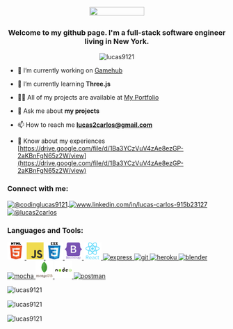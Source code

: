 <h1 align="center">
  <img align="center" src="https://user-images.githubusercontent.com/92693783/174457124-090c0f16-6266-43ee-b02d-69641d0399ef.png" border="red" width="50%" height="30%" />
</h1>
<h3 align="center">Welcome to my github page. I'm a full-stack software engineer living in New York.</h3>

<!-- Profile views -->
<p align="center">
  <img src="https://komarev.com/ghpvc/?username=lucas9121&label=Profile%20views&color=0e75b6&style=flat" alt="lucas9121" />
</p>

- 🔭 I’m currently working on [Gamehub](https://github.com/lucas9121/Gamehub)

- 🌱 I’m currently learning **Three.js**

- 👨‍💻 All of my projects are available at [My Portfolio](https://lucas9121.github.io/My-Portfolio/)

- 💬 Ask me about **my projects**

- 📫 How to reach me **lucas2carlos@gmail.com**

- 📄 Know about my experiences [https://drive.google.com/file/d/1Ba3YCzVuV4zAe8ezGP-2aKBnFgN65z2W/view](https://drive.google.com/file/d/1Ba3YCzVuV4zAe8ezGP-2aKBnFgN65z2W/view)

<!-- /////////// Contact info //////////// -->
<h3 align="left">Connect with me:</h3>
<p align="left">
<!--   Twitter -->
  <a href="https://twitter.com/codinglucas9121" target="blank">
    <img align="center" src="https://raw.githubusercontent.com/rahuldkjain/github-profile-readme-generator/master/src/images/icons/Social/twitter.svg" alt="@codinglucas9121" height="30" width="40" />
  </a>
<!--   Linkedin -->
  <a href="https://linkedin.com/in/lucas-carlos-915b23127" target="blank">
    <img align="center" src="https://raw.githubusercontent.com/rahuldkjain/github-profile-readme-generator/master/src/images/icons/Social/linked-in-alt.svg" alt="www.linkedin.com/in/lucas-carlos-915b23127" height="30" width="40" />
  </a>
<!--   HackerRank -->
  <a href="https://www.hackerrank.com/lucas2carlos" target="blank">
    <img align="center" src="https://raw.githubusercontent.com/rahuldkjain/github-profile-readme-generator/master/src/images/icons/Social/hackerrank.svg" alt="@lucas2carlos" height="30" width="40" />
  </a>
</p>

<!-- /////////////Tech learned/////////////// -->
<h3 align="left">Languages and Tools:</h3>
<p align="left"> 
  <!--   HTML -->
  <a href="https://www.w3.org/html/" target="_blank" rel="noreferrer"> 
    <img src="https://raw.githubusercontent.com/devicons/devicon/master/icons/html5/html5-original-wordmark.svg" alt="html5" width="40" height="40"/> 
  </a> 
<!--   Javascript -->
  <a href="https://developer.mozilla.org/en-US/docs/Web/JavaScript" target="_blank" rel="noreferrer"> 
    <img src="https://raw.githubusercontent.com/devicons/devicon/master/icons/javascript/javascript-original.svg" alt="javascript" width="40" height="40"/>
  </a> 
  <!--   CSS -->
  <a href="https://www.w3schools.com/css/" target="_blank" rel="noreferrer"> 
    <img src="https://raw.githubusercontent.com/devicons/devicon/master/icons/css3/css3-original-wordmark.svg" alt="css3" width="40" height="40"/> 
  </a> 
<!--   BootStrap -->
  <a href="https://getbootstrap.com" target="_blank" rel="noreferrer"> 
    <img src="https://raw.githubusercontent.com/devicons/devicon/master/icons/bootstrap/bootstrap-plain-wordmark.svg" alt="bootstrap" width="40" height="40"/> 
  </a> 
  <!--   React -->
  <a href="https://reactjs.org/" target="_blank" rel="noreferrer"> 
    <img src="https://raw.githubusercontent.com/devicons/devicon/master/icons/react/react-original-wordmark.svg" alt="react" width="40" height="40"/> 
  </a> 
<!--   Express -->
  <a href="https://expressjs.com" target="_blank" rel="noreferrer"> 
    <img src="https://i.imgur.com/Xa4PrOO.png" alt="express" width="50" height="30"/> 
  </a> 
<!--   Git -->
  <a href="https://git-scm.com/" target="_blank" rel="noreferrer"> 
    <img src="https://www.vectorlogo.zone/logos/git-scm/git-scm-icon.svg" alt="git" width="40" height="40"/> 
  </a> 
<!--   Heroku -->
  <a href="https://heroku.com" target="_blank" rel="noreferrer"> 
    <img src="https://www.vectorlogo.zone/logos/heroku/heroku-icon.svg" alt="heroku" width="40" height="40"/> 
  </a> 
  <!--   Blender -->
  <a href="https://www.blender.org/" target="_blank" rel="noreferrer"> 
    <img src="https://download.blender.org/branding/community/blender_community_badge_white.svg" alt="blender" width="40" height="40"/> 
  </a> 
<!--   Mocha -->
  <a href="https://mochajs.org" target="_blank" rel="noreferrer"> 
    <img src="https://www.vectorlogo.zone/logos/mochajs/mochajs-icon.svg" alt="mocha" width="40" height="40"/> 
  </a> 
<!--   MongoDb -->
  <a href="https://www.mongodb.com/" target="_blank" rel="noreferrer"> 
    <img src="https://raw.githubusercontent.com/devicons/devicon/master/icons/mongodb/mongodb-original-wordmark.svg" alt="mongodb" width="40" height="40"/> 
  </a> 
<!--   NodeJs -->
  <a href="https://nodejs.org" target="_blank" rel="noreferrer"> 
    <img src="https://raw.githubusercontent.com/devicons/devicon/master/icons/nodejs/nodejs-original-wordmark.svg" alt="nodejs" width="40" height="40"/> 
  </a> 
<!--   Postman -->
  <a href="https://postman.com" target="_blank" rel="noreferrer"> 
    <img src="https://www.vectorlogo.zone/logos/getpostman/getpostman-icon.svg" alt="postman" width="40" height="40"/> 
  </a> 
</p>

<!-- //////////// Github picture ////////////// -->
<!-- Stats -->
<p>
  <img align="center" src="https://github-readme-stats.vercel.app/api?username=lucas9121&show_icons=true&theme=dark&title_color=ededed&text_color=ededed&locale=en" alt="lucas9121" />
</p>
<!-- Most Used Language -->
<p>
  <img align="center" src="https://github-readme-stats.vercel.app/api/top-langs?username=lucas9121&show_icons=true&theme=dark&title_color=ededed&text_color=ededed&locale=en&layout=compact" alt="lucas9121" />
</p>
<!-- Longest Streak -->
<p>
  <img align="center" src="https://github-readme-streak-stats.herokuapp.com/?user=lucas9121&theme=dark" alt="lucas9121" />
</p>
